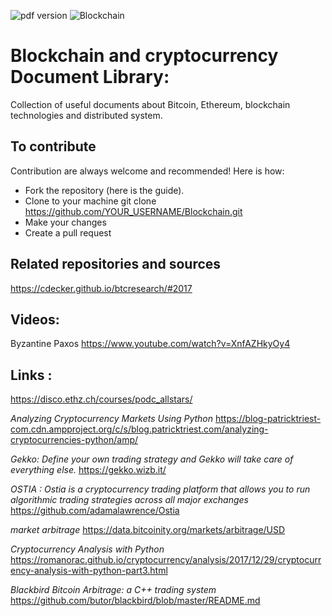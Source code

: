 ![pdf version](https://img.shields.io/bower/v/adminlte.svg)
![Blockchain](https://www.digimarc.com/public_images/blockchain-1500x600.jpg)

# Blockchain and cryptocurrency Document Library:
Collection of useful documents about Bitcoin, Ethereum, blockchain technologies and distributed system.
## To contribute
Contribution are always welcome and recommended! Here is how:

 * Fork the repository (here is the guide).
 * Clone to your machine git clone https://github.com/YOUR_USERNAME/Blockchain.git
 * Make your changes
 * Create a pull request

## Related repositories and sources
https://cdecker.github.io/btcresearch/#2017



## Videos:
Byzantine Paxos
https://www.youtube.com/watch?v=XnfAZHkyOy4

## Links :

https://disco.ethz.ch/courses/podc_allstars/

*Analyzing Cryptocurrency Markets Using Python*
https://blog-patricktriest-com.cdn.ampproject.org/c/s/blog.patricktriest.com/analyzing-cryptocurrencies-python/amp/

*Gekko: Define your own trading strategy and Gekko will take care of everything else.*
https://gekko.wizb.it/

*OSTIA : Ostia is a cryptocurrency trading platform that allows you to run algorithmic trading strategies across all major exchanges*
https://github.com/adamalawrence/Ostia

*market arbitrage*
https://data.bitcoinity.org/markets/arbitrage/USD

*Cryptocurrency Analysis with Python*
https://romanorac.github.io/cryptocurrency/analysis/2017/12/29/cryptocurrency-analysis-with-python-part3.html

*Blackbird Bitcoin Arbitrage: a C++ trading system*
https://github.com/butor/blackbird/blob/master/README.md
